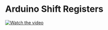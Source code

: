 # Arduino Shift Registers

[![Watch the video](https://img.youtube.com/vi/0mIMF73kgXY/maxresdefault.jpg)](https://youtu.be/0mIMF73kgXY)
